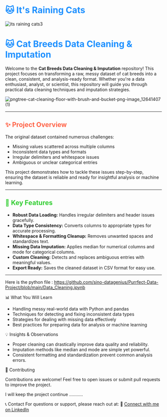 # <span style="color:#1E90FF;">🐱 It's Raining Cats </span>

![its raining cats3](https://github.com/user-attachments/assets/fe894bb3-d54f-47ee-ad8f-467bf877d0e4)


# <span style="color:#1E90FF;">🐱 Cat Breeds Data Cleaning & Imputation </span>

Welcome to the **Cat Breeds Data Cleaning & Imputation** repository! This project focuses on transforming a raw, messy dataset of cat breeds into a clean, consistent, and analysis-ready format. Whether you're a data enthusiast, analyst, or scientist, this repository will guide you through practical data cleaning techniques and imputation strategies.

![pngtree-cat-cleaning-floor-with-brush-and-bucket-png-image_12641407 (1)](https://github.com/user-attachments/assets/4534c3c3-2a3c-4c75-9a65-2f447d5cb1b8)


---

## <span style="color:#FF6347;">✨ Project Overview</span>

The original dataset contained numerous challenges:
- Missing values scattered across multiple columns
- Inconsistent data types and formats
- Irregular delimiters and whitespace issues
- Ambiguous or unclear categorical entries

This project demonstrates how to tackle these issues step-by-step, ensuring the dataset is reliable and ready for insightful analysis or machine learning.

---

## <span style="color:#32CD32;">🚀 Key Features</span>

- **Robust Data Loading:** Handles irregular delimiters and header issues gracefully.
- **Data Type Consistency:** Converts columns to appropriate types for accurate processing.
- **Whitespace & Formatting Cleanup:** Removes unwanted spaces and standardizes text.
- **Missing Data Imputation:** Applies median for numerical columns and mode for categorical columns.
- **Custom Cleaning:** Detects and replaces ambiguous entries with meaningful values.
- **Export Ready:** Saves the cleaned dataset in CSV format for easy use.

---

Here is the python file : https://github.com/sino-datagenius/Purrfect-Data-Project/blob/main/Data_Cleaning.ipynb


📊 What You Will Learn

- Handling messy real-world data with Python and pandas
- Techniques for detecting and fixing inconsistent data types
- Strategies for dealing with missing data effectively
- Best practices for preparing data for analysis or machine learning

💡 Insights & Observations

- Proper cleaning can drastically improve data quality and reliability.
- Imputation methods like median and mode are simple yet powerful.
- Consistent formatting and standardization prevent common analysis errors.

🤝 Contributing

Contributions are welcome! Feel free to open issues or submit pull requests to improve the project.

I will keep the project continue ...........





📞 Contact
For questions or support, please reach out at:
🔗 [Connect with me on LinkedIn](https://www.linkedin.com/in/kanhu-charan-gouda-509249166)

